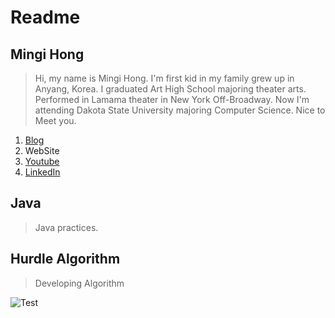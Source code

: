 Readme
======


## Mingi Hong
> Hi, my name is Mingi Hong. 
> I'm first kid in my family grew up in Anyang, Korea.
> I graduated Art High School majoring theater arts.
> Performed in Lamama theater in New York Off-Broadway.
> Now I'm attending Dakota State University majoring Computer Science.
> Nice to Meet you.
1. [Blog](https://blog.naver.com/cjsvndtjs1)
2. WebSite
3. [Youtube](https://www.youtube.com/channel/UC2eXwBPKsQ1OhcaZWdZw_hg)
4. [LinkedIn](https://www.linkedin.com/in/mingi-hong-630279ba/)

## Java
> Java practices.

## Hurdle Algorithm
> Developing Algorithm

![Test](Users/nickhopper/Desktop/test.png)
